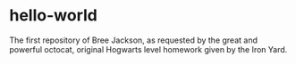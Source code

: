 # hello-world
The first repository of Bree Jackson, as requested by the great and powerful octocat, original Hogwarts level homework given by the Iron Yard.
